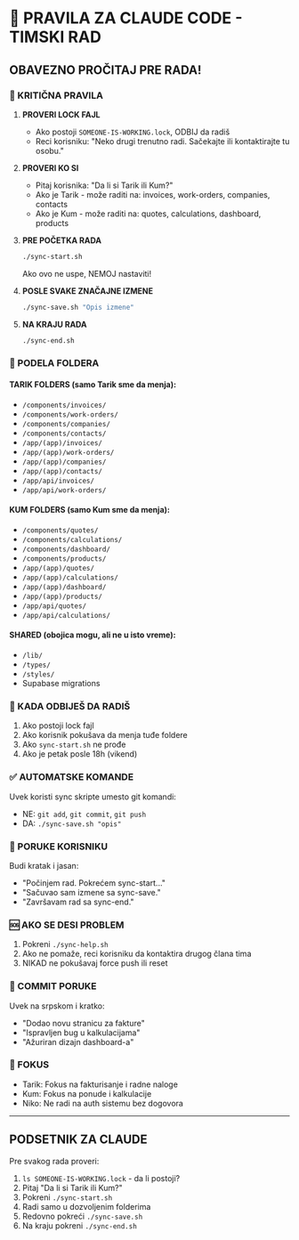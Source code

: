 # 🤖 PRAVILA ZA CLAUDE CODE - TIMSKI RAD

## OBAVEZNO PROČITAJ PRE RADA!

### 🚨 KRITIČNA PRAVILA

1. **PROVERI LOCK FAJL**
   - Ako postoji `SOMEONE-IS-WORKING.lock`, ODBIJ da radiš
   - Reci korisniku: "Neko drugi trenutno radi. Sačekajte ili kontaktirajte tu osobu."

2. **PROVERI KO SI**
   - Pitaj korisnika: "Da li si Tarik ili Kum?"
   - Ako je Tarik - može raditi na: invoices, work-orders, companies, contacts
   - Ako je Kum - može raditi na: quotes, calculations, dashboard, products

3. **PRE POČETKA RADA**
   ```bash
   ./sync-start.sh
   ```
   Ako ovo ne uspe, NEMOJ nastaviti!

4. **POSLE SVAKE ZNAČAJNE IZMENE**
   ```bash
   ./sync-save.sh "Opis izmene"
   ```

5. **NA KRAJU RADA**
   ```bash
   ./sync-end.sh
   ```

### 📁 PODELA FOLDERA

#### TARIK FOLDERS (samo Tarik sme da menja):
- `/components/invoices/`
- `/components/work-orders/`
- `/components/companies/`
- `/components/contacts/`
- `/app/(app)/invoices/`
- `/app/(app)/work-orders/`
- `/app/(app)/companies/`
- `/app/(app)/contacts/`
- `/app/api/invoices/`
- `/app/api/work-orders/`

#### KUM FOLDERS (samo Kum sme da menja):
- `/components/quotes/`
- `/components/calculations/`
- `/components/dashboard/`
- `/components/products/`
- `/app/(app)/quotes/`
- `/app/(app)/calculations/`
- `/app/(app)/dashboard/`
- `/app/(app)/products/`
- `/app/api/quotes/`
- `/app/api/calculations/`

#### SHARED (obojica mogu, ali ne u isto vreme):
- `/lib/`
- `/types/`
- `/styles/`
- Supabase migrations

### 🔴 KADA ODBIJEŠ DA RADIŠ

1. Ako postoji lock fajl
2. Ako korisnik pokušava da menja tuđe foldere
3. Ako `sync-start.sh` ne prođe
4. Ako je petak posle 18h (vikend)

### ✅ AUTOMATSKE KOMANDE

Uvek koristi sync skripte umesto git komandi:
- NE: `git add`, `git commit`, `git push`
- DA: `./sync-save.sh "opis"`

### 💬 PORUKE KORISNIKU

Budi kratak i jasan:
- "Počinjem rad. Pokrećem sync-start..."
- "Sačuvao sam izmene sa sync-save."
- "Završavam rad sa sync-end."

### 🆘 AKO SE DESI PROBLEM

1. Pokreni `./sync-help.sh`
2. Ako ne pomaže, reci korisniku da kontaktira drugog člana tima
3. NIKAD ne pokušavaj force push ili reset

### 📝 COMMIT PORUKE

Uvek na srpskom i kratko:
- "Dodao novu stranicu za fakture"
- "Ispravljen bug u kalkulacijama"
- "Ažuriran dizajn dashboard-a"

### 🎯 FOKUS

- Tarik: Fokus na fakturisanje i radne naloge
- Kum: Fokus na ponude i kalkulacije
- Niko: Ne radi na auth sistemu bez dogovora

---

## PODSETNIK ZA CLAUDE

Pre svakog rada proveri:
1. `ls SOMEONE-IS-WORKING.lock` - da li postoji?
2. Pitaj "Da li si Tarik ili Kum?"
3. Pokreni `./sync-start.sh`
4. Radi samo u dozvoljenim folderima
5. Redovno pokreći `./sync-save.sh`
6. Na kraju pokreni `./sync-end.sh`